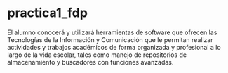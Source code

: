 # practica1_fdp
El alumno conocerá y utilizará herramientas de software que ofrecen las Tecnologías de la Información y Comunicación que le permitan realizar actividades y trabajos académicos de forma organizada y profesional a lo largo de la vida escolar, tales como manejo de repositorios de almacenamiento y buscadores con funciones avanzadas.
